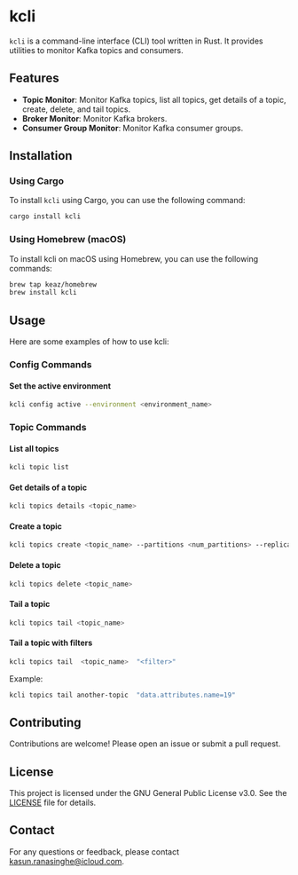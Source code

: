 # kcli

`kcli` is a command-line interface (CLI) tool written in Rust. It provides utilities to monitor Kafka topics and consumers.

## Features

- **Topic Monitor**: Monitor Kafka topics, list all topics, get details of a topic, create, delete, and tail topics.
- **Broker Monitor**: Monitor Kafka brokers.
- **Consumer Group Monitor**: Monitor Kafka consumer groups.

## Installation

### Using Cargo

To install `kcli` using Cargo, you can use the following command:

```sh
cargo install kcli
```

### Using Homebrew (macOS)
To install kcli on macOS using Homebrew, you can use the following commands:

```sh
brew tap keaz/homebrew
brew install kcli
```

## Usage
Here are some examples of how to use kcli:

### Config Commands
#### Set the active environment
```sh
kcli config active --environment <environment_name>
```

### Topic Commands
#### List all topics
```sh
kcli topic list
```

#### Get details of a topic
```sh
kcli topics details <topic_name>
```

#### Create a topic
```sh
kcli topics create <topic_name> --partitions <num_partitions> --replication-factor <replication_factor>
```

#### Delete a topic
```sh
kcli topics delete <topic_name>
```

#### Tail a topic
```sh
kcli topics tail <topic_name>
```

#### Tail a topic with filters
```sh
kcli topics tail  <topic_name>  "<filter>"
```

Example:
```sh
kcli topics tail another-topic  "data.attributes.name=19"
```

## Contributing
Contributions are welcome! Please open an issue or submit a pull request.

## License
This project is licensed under the GNU General Public License v3.0. See the [LICENSE](LICENSE) file for details.

## Contact
For any questions or feedback, please contact kasun.ranasinghe@icloud.com.

